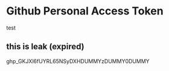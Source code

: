 # Github Personal Access Token
test
## this is leak (expired)
ghp_GKJXl6fUYRL65NSyDXHDUMMYzDUMMY0DUMMY
